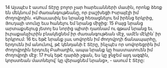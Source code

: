 14 Այսպէս է ասում Տէրը բոլոր չար հարեւանների մասին, որոնք ձեռք են մեկնում իմ ժառանգութեանը, որ բաշխեցի Իսրայէլի իմ ժողովրդին. «Ահաւասիկ ես նրանց հեռացնելու եմ իրենց երկրից, Յուդայի տունը եւս հանելու եմ նրանց միջից: 15 Բայց նրանց արտաքսելուց յետոյ ես նորից պիտի դառնամ ու գթամ նրանց եւ իւրաքանչիւրին բնակեցնեմ իր ժառանգութեան մէջ, ամէն մէկին՝ իր երկրում: 16 Եւ եթէ նրանք լաւ սովորեն իմ ժողովրդի ճանապարհը, երդուեն իմ անունով, թէ կենդանի է Տէրը, ինչպէս որ սովորեցրին իմ ժողովրդին երդուել Բահաղին, ապա նրանք կը հաստատուեն իմ ժողովրդի մէջ: 17 Իսկ եթէ դարձի չգան, ես կը ջնջեմ այդ ազգին, կորստեան մատնելով՝ կը վերացնեմ նրանց», - ասում է Տէրը:
